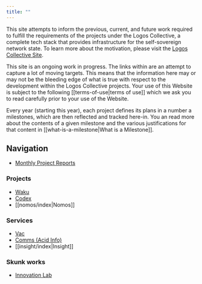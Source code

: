 ```yaml
---
title: ""
---
```

This site attempts to inform the previous, current, and future work required to fulfill the requirements of the projects under the Logos Collective, a complete tech stack that provides infrastructure for the self-sovereign network state. To learn more about the motivation, please visit the [Logos Collective Site](https://logos.co).

This site is an ongoing work in progress. The links within are an attempt to capture a lot of moving targets. This means that the information here may or may not be the bleeding edge of what is true with respect to the development within the Logos Collective projects. Your use of this Website is subject to the following [[terms-of-use|terms of use]] which we ask you to read carefully prior to your use of the Website. 

Every year (starting this year), each project defines its plans in a number a milestones, which are then reflected and tracked here-in. You an read more about the contents of a given milestone and the various justifications for that content in [[what-is-a-milestone|What is a Milestone]]. 
## Navigation
- [Monthly Project Reports](tags/monthly-report)

### Projects
- [Waku](waku/index.md)
- [Codex](codex/overview.md)
- [[nomos/index|Nomos]]

### Services
- [Vac](vac/index.md)
- [Comms (Acid Info)](acid/index.md)
- [[insight/index|Insight]]

### Skunk works
- [Innovation Lab](innovation_lab/index.md)
